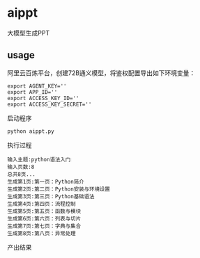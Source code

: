 # aippt

大模型生成PPT

## usage

阿里云百炼平台，创建72B通义模型，将鉴权配置导出如下环境变量：

```
export AGENT_KEY=''
export APP_ID=''
export ACCESS_KEY_ID=''
export ACCESS_KEY_SECRET=''
```

启动程序

```
python aippt.py
```

执行过程

```
输入主题:python语法入门
输入页数:8
总共8页...
生成第1页:第一页：Python简介
生成第2页:第二页：Python安装与环境设置
生成第3页:第三页：Python基础语法
生成第4页:第四页：流程控制
生成第5页:第五页：函数与模块
生成第6页:第六页：列表与切片
生成第7页:第七页：字典与集合
生成第8页:第八页：异常处理
```

产出结果
